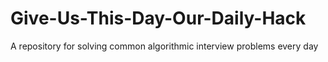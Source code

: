 # Give-Us-This-Day-Our-Daily-Hack
A repository for solving common algorithmic interview problems every day
